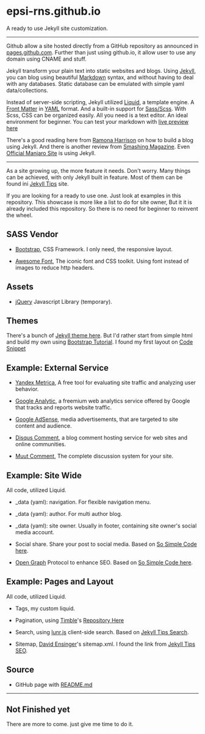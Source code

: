 epsi-rns.github.io
=====================

A ready to use Jekyll site customization.

-- -- --

Github allow a site hosted directly from a GitHub repository 
as announced in [pages.github.com][link-pages-github].
Further than just using github.io,
it allow user to use any domain using CNAME and stuff.

Jekyll transform your plain text into static websites and blogs.
Using [Jekyll][link-jekyll], 
you can blog using beautiful [Markdown][link-markdown] syntax,
and without having to deal with any databases.
Static database can be emulated with simple yaml data/collections. 

Instead of server-side scripting, 
Jekyll utilized [Liquid][link-liquid], a template engine.
A [Front Matter][link-frontmatter] in [YAML][link-yaml] format.
And a built-in support for [Sass/Scss][link-sass]. 
With Scss, CSS can be organized easily.
All you need is a text editor. An ideal environment for beginner.
You can test your markdown with [live preview here][link-markdown-test]

There's a good reading here from [Ramona Harrison][link-ramona]
on how to build a blog using Jekyll.
And there is another review from [Smashing Magazine][link-smash].
Even [Official Manjaro Site][link-manjaro] is using Jekyll.

-- -- --

As a site growing up, the more feature it needs.
Don't worry. Many things can be achieved, 
with only Jekyll built in feature.
Most of them can be found ini [Jekyll Tips][link-jekyll-tips] site.

If you are looking for a ready to use one.
Just look at examples in this repository.
This showcase is more like a list to do for site owner,
But it it is already included this repository.
So there is no need for beginner to reinvent the wheel.

## SASS Vendor

* [Bootstrap][link-bootstrap], 
  CSS Framework. I only need, the responsive layout.

* [Awesome Font][link-fontawesome], 
  The iconic font and CSS toolkit.
  Using font instead of images to reduce http headers.

## Assets

* [jQuery][link-jquery] Javascript Library (temporary).

## Themes

There's a bunch of [Jekyll theme here][link-jekyll-theme].
But I'd rather start from simple html and build my own
using [Bootstrap Tutorial][link-bootstrap-tutorial].
I found my first layout on [Code Snippet][link-code-snippet]


## Example: External Service

* [Yandex Metrica][link-yandex], 
  A free tool for evaluating site traffic and analyzing user behavior.

* [Google Analytic][link-google-analytic], 
  a freemium web analytics service offered by Google that tracks and reports website traffic.

* [Google AdSense][link-google-adsense], 
  media advertisements, that are targeted to site content and audience.

* [Disqus Comment][link-disqus], 
  a blog comment hosting service for web sites and online communities.

* [Muut Comment][link-muut], 
  The complete discussion system for your site.

## Example: Site Wide

All code, utilized Liquid.

* _data (yaml): navigation. 
  For flexible navigation menu.

* _data (yaml): author. 
  For multi author blog.

* _data (yaml): site owner. 
  Usually in footer, containing site owner's social media account.

* Social share. Share your post to social media.
  Based on [So Simple Code here][link-social-share].

* [Open Graph][link-opengraph] Protocol to enhance SEO.
  Based on [So Simple Code here][link-open-graph].

## Example: Pages and Layout

All code, utilized Liquid.

* Tags, my custom liquid.

* Pagination, using [Timble][link-timble-story]'s
  [Repository Here][link-timble-pagination]

* Search, using [lunr.js][link-lunrjs] client-side search. 
  Based on [Jekyll Tips Search][link-jekyll-tips-search].

* Sitemap, [David Ensinger][link-sitemap-david]'s sitemap.xml.
  I found the link from [Jekyll Tips SEO][link-jekyll-tips-seo].

## Source

* GitHub page with [README.md][link-readme-md]

-- -- --

## Not Finished yet

There are more to come.
just give me time to do it.




[link-jekyll-tips]: http://jekyll.tips/
[link-manjaro]: https://github.com/manjaro/manjaro.github.io?files=1
[link-smash]: https://www.smashingmagazine.com/2014/08/build-blog-jekyll-github-pages/
[link-bootstrap-tutorial]: http://www.tutorialspoint.com/bootstrap/

[link-pages-github]: https://pages.github.com/
[link-jekyll]: https://jekyllrb.com/
[link-markdown]: https://daringfireball.net/projects/markdown/
[link-markdown-test]: http://markdownlivepreview.com/
[link-liquid]: https://github.com/Shopify/liquid/wiki
[link-frontmatter]: https://jekyllrb.com/docs/frontmatter/
[link-yaml]: http://yaml.org/
[link-sass]: http://sass-lang.com/

[link-jekyll-theme]: https://github.com/jekyll/jekyll/wiki/Themes
[link-code-snippet]: http://bootsnipp.com/snippets/featured/complete-blog-layout

[link-bootstrap]: http://getbootstrap.com/
[link-fontawesome]: http://fontawesome.io/
[link-jquery]: https://jquery.com/

[link-yandex]: https://metrica.yandex.com/
[link-google-analytic]: https://analytics.google.com
[link-google-adsense]: https://analytics.google.com

[link-disqus]: https://disqus.com/
[link-muut]: https://muut.com/

[link-opengraph]: http://ogp.me/
[link-social-share]: https://github.com/mmistakes/so-simple-theme/blob/master/_includes/social-share.html
[link-open-graph]: https://github.com/mmistakes/so-simple-theme/blob/master/_includes/open-graph.html
[link-timble-story]: https://www.timble.net/blog/2015/05/better-pagination-for-jekyll/
[link-timble-pagination]: https://github.com/timble/jekyll-pagination/blob/master/template/pagination.html

[link-lunrjs]: http://lunrjs.com/
[link-jekyll-tips-search]: http://jekyll.tips/tutorials/search/
[link-jekyll-tips-seo]: http://jekyll.tips/tutorials/seo/
[link-sitemap-david]: http://davidensinger.com/2013/11/building-a-better-sitemap-xml-with-jekyll/

[link-ramona]: http://ramonaharrison.github.io/jekyll/pixyll/technical/git/github/2015/03/09/how-i-built-my-blog/


[link-readme-md]: https://github.com/epsi-rns/epsi-rns.github.io/blob/master/README.md
